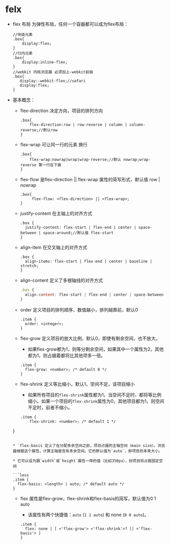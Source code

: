 # felx

* flex 布局 为弹性布局，任何一个容器都可以成为flex布局：

  ```less
  //块级元素
  .box{
      display:flex;
  }
  //行内元素
  .box{
      display:inline-flex;
  }
  //webkit 内核浏览器 必须加上-webkit前缀
  .box{
     display:-webkit-flex;//safari
     display:flex;
  }
  ```

* 基本概念：

  * flex-direction 决定方向，项目的排列方向

    ```less
    .box{
    	flex-direction:row | row-reverse | column | column-reverse;//默认row
    }
    ```

  * flex-wrap  可让同一行的元素 换行

    ```less
    .box{
        flex-wrap:nowrap|wrap|wrap-reverse;//默认 nowrap;wrap-reverse 第一行在下面
    }
    ```
    
  * flex-flow 是flex-direction || flex-wrap 属性的简写形式，默认值  row | nowrap

    ```less
    .box{
    	 flex-flow: <flex-direction> || <flex-wrap>;
    }
    ```

  * justify-content 在主轴上的对齐方式

    ```less
    .box {
      justify-content: flex-start | flex-end | center | space-between | space-around;//默认值 flex-start
    }
    ```

  * align-item 在交叉轴上的对齐方式

    ```less
    .box {
      align-items: flex-start | flex-end | center | baseline | stretch;
    }
    ```

  * align-content  定义了多根轴线的对齐方式

    ```js
    .box {
      align-content: flex-start | flex-end | center | space-between | space-around | stretch;
    }
    ```

  * order 定义项目的排列顺序，数值越小，排列越靠前，默认0

    ```less
    .item {
      order: <integer>;
    }
    ```

  * flex-grow  定义项目的放大比例，默认0，即使有剩余空间，也不放大。

    * 如果flex-grow都为1，则等分剩余空间，如果其中一个属性为2，其他都为1，则占据着都将比其他项多一倍。

    ```less
    .item {
      flex-grow: <number>; /* default 0 */
    }
    ```

  * flex-shrink 定义等比缩小，默认1，空间不足，该项目缩小

    * 如果所有项目的`flex-shrink`属性都为1，当空间不足时，都将等比例缩小。如果一个项目的`flex-shrink`属性为0，其他项目都为1，则空间不足时，前者不缩小。

    ```less
    .item {
        flex-shrink: <number>; /* default 1 */
  }  
    ```
    
  * `flex-basis 定义了在分配多余空间之前，项目占据的主轴空间（main size）。浏览器根据这个属性，计算主轴是否有多余空间。它的默认值为`auto`，即项目的本来大小。

    * 它可以设为跟`width`或`height`属性一样的值（比如350px），则项目将占据固定空间

    ```less
    .item {
      flex-basis: <length> | auto; /* default auto */
    }
    ```

  * flex 属性是flex-grow，flex-shrink和flex-basis的简写，默认值为0 1 auto

    * 该属性有两个快捷值：`auto` (`1 1 auto`) 和 none (`0 0 auto`)。

    ```less
    .item {
      flex: none | [ <'flex-grow'> <'flex-shrink'>? || <'flex-basis'> ]
    }
    ```

    

